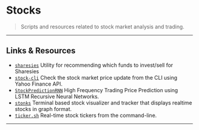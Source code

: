 # Stocks

> Scripts and resources related to stock market analysis and trading.

---

## Links & Resources

* [`sharesies`](https://github.com/JorisCoppieters/sharesies) Utility for recommending which funds to invest/sell for Sharesies
* [`stock-cli`](https://github.com/evonshahriar/stock-cli) Check the stock market price update from the CLI using Yahoo Finance API.
* [`StockPredictionRNN`](https://github.com/dzitkowskik/StockPredictionRNN) High Frequency Trading Price Prediction using LSTM Recursive Neural Networks.
* [`stonks`](https://github.com/ericm/stonks) Terminal based stock visualizer and tracker that displays realtime stocks in graph format.
* [`ticker.sh`](https://github.com/pstadler/ticker.sh) Real-time stock tickers from the command-line.

---
